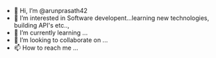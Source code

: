 - 👋 Hi, I’m @arunprasath42
- 👀 I’m interested in Software developent...learning new technologies, building API's etc..,
- 🌱 I’m currently learning ...
- 💞️ I’m looking to collaborate on ...
- 📫 How to reach me ...

<!---
arunprasath42/arunprasath42 is a ✨ special ✨ repository because its `README.md` (this file) appears on your GitHub profile.
You can click the Preview link to take a look at your changes.
--->
